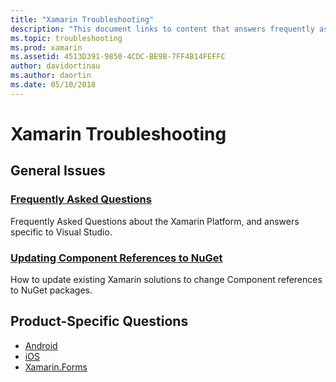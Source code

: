 ```yaml
---
title: "Xamarin Troubleshooting"
description: "This document links to content that answers frequently asked questions about Xamarin development, describes how to update component references to NuGet, discusses support options, and answers product-specific questions."
ms.topic: troubleshooting
ms.prod: xamarin
ms.assetid: 4513D391-9850-4CDC-BE9B-7FF4B14FEFFC
author: davidortinau
ms.author: daortin
ms.date: 05/10/2018
---
```


# Xamarin Troubleshooting

## General Issues

### [Frequently Asked Questions](questions/index.md)

Frequently Asked Questions about the Xamarin Platform, and answers specific to Visual Studio.

### [Updating Component References to NuGet](component-nuget.md)

How to update existing Xamarin solutions to change Component references to NuGet packages.

## Product-Specific Questions

- [Android](~/android/troubleshooting/questions/index.md)
- [iOS](~/ios/troubleshooting/questions/index.md)
- [Xamarin.Forms](~/xamarin-forms/troubleshooting/questions/index.md)
